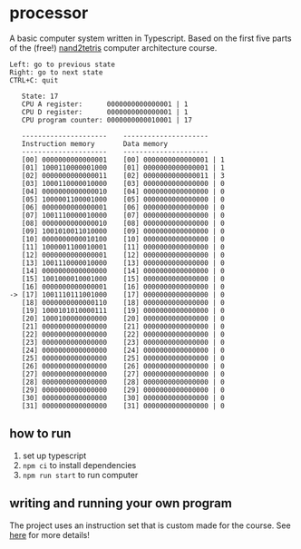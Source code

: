 # processor

A basic computer system written in Typescript. Based on the first five parts of the
(free!) [nand2tetris](https://www.nand2tetris.org) computer architecture course.

```
Left: go to previous state
Right: go to next state
CTRL+C: quit

   State: 17 
   CPU A register:      0000000000000001 | 1
   CPU D register:      0000000000000001 | 1
   CPU program counter: 0000000000010001 | 17

   ---------------------	---------------------
   Instruction memory   	Data memory          
   ---------------------	---------------------
   [00] 0000000000000001 	[00] 0000000000000001 | 1
   [01] 1000110000001000 	[01] 0000000000000001 | 1
   [02] 0000000000000011 	[02] 0000000000000011 | 3
   [03] 1000110000010000 	[03] 0000000000000000 | 0
   [04] 0000000000000010 	[04] 0000000000000000 | 0
   [05] 1000001100001000 	[05] 0000000000000000 | 0
   [06] 0000000000000001 	[06] 0000000000000000 | 0
   [07] 1001110000010000 	[07] 0000000000000000 | 0
   [08] 0000000000000010 	[08] 0000000000000000 | 0
   [09] 1001010011010000 	[09] 0000000000000000 | 0
   [10] 0000000000010100 	[10] 0000000000000000 | 0
   [11] 1000001100010001 	[11] 0000000000000000 | 0
   [12] 0000000000000001 	[12] 0000000000000000 | 0
   [13] 1001110000010000 	[13] 0000000000000000 | 0
   [14] 0000000000000000 	[14] 0000000000000000 | 0
   [15] 1001000010001000 	[15] 0000000000000000 | 0
   [16] 0000000000000001 	[16] 0000000000000000 | 0
-> [17] 1001110111001000 	[17] 0000000000000000 | 0
   [18] 0000000000000110 	[18] 0000000000000000 | 0
   [19] 1000101010000111 	[19] 0000000000000000 | 0
   [20] 1000100000000000 	[20] 0000000000000000 | 0
   [21] 0000000000000000 	[21] 0000000000000000 | 0
   [22] 0000000000000000 	[22] 0000000000000000 | 0
   [23] 0000000000000000 	[23] 0000000000000000 | 0
   [24] 0000000000000000 	[24] 0000000000000000 | 0
   [25] 0000000000000000 	[25] 0000000000000000 | 0
   [26] 0000000000000000 	[26] 0000000000000000 | 0
   [27] 0000000000000000 	[27] 0000000000000000 | 0
   [28] 0000000000000000 	[28] 0000000000000000 | 0
   [29] 0000000000000000 	[29] 0000000000000000 | 0
   [30] 0000000000000000 	[30] 0000000000000000 | 0
   [31] 0000000000000000 	[31] 0000000000000000 | 0
```

## how to run

1. set up typescript
2. `npm ci` to install dependencies
3. `npm run start` to run computer

## writing and running your own program

The project uses an instruction set that is custom made for the course.
See [here](https://www.nand2tetris.org/_files/ugd/44046b_7ef1c00a714c46768f08c459a6cab45a.pdf) for more details!
